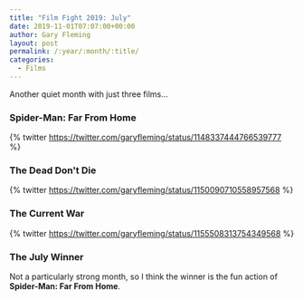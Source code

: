 ```yaml
---
title: "Film Fight 2019: July"
date: 2019-11-01T07:07:00+00:00
author: Gary Fleming
layout: post
permalink: /:year/:month/:title/
categories:
  - Films
---
```


Another quiet month with just three films...

### Spider-Man: Far From Home

{% twitter https://twitter.com/garyfleming/status/1148337444766539777 %}

### The Dead Don't Die

{% twitter https://twitter.com/garyfleming/status/1150090710558957568 %}

### The Current War

{% twitter https://twitter.com/garyfleming/status/1155508313754349568 %}


### The July Winner

Not a particularly strong month, so I think the winner is the fun action of **Spider-Man: Far From Home**.
